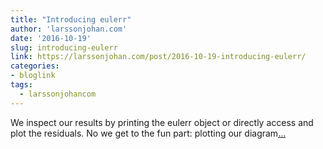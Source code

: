 ```yaml
---
title: "Introducing eulerr"
author: 'larssonjohan.com'
date: '2016-10-19'
slug: introducing-eulerr
link: https://larssonjohan.com/post/2016-10-19-introducing-eulerr/
categories:
- bloglink
tags:
  - larssonjohancom
---
```


We inspect our results by printing the eulerr object or directly access and plot the residuals. No we get to the fun part: plotting our diagram[... <i class="fas fa-external-link-alt"></i>](https://larssonjohan.com/post/2016-10-19-introducing-eulerr/)

